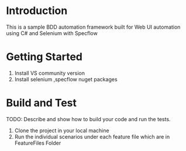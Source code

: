 # Introduction 

This is a sample BDD automation framework built for Web UI automation using C# and Selenium with Specflow

# Getting Started

1.	Install VS community version 
2.	Install selenium ,specflow nuget packages


# Build and Test
TODO: Describe and show how to build your code and run the tests.
1. Clone the project in your local machine 
2. Run the individual scenarios under each feature file which are in FeatureFiles Folder


